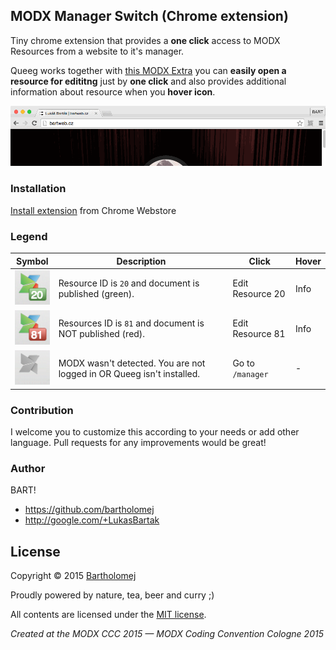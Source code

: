 ## MODX Manager Switch (Chrome extension)

Tiny chrome extension that provides a **one click** access to MODX Resources from a website to it's manager.

Queeg works together with [this MODX Extra](https://github.com/baoweb/modx-queeg) you can **easily open a resource for edititng** just by **one click** and also provides additional information about resource when you **hover icon**.

![Screenshot](https://raw.githubusercontent.com/bartholomej/modx-manager-switch/master/_assets/queeg_animation.gif) 

### Installation
[Install extension](https://chrome.google.com/webstore/detail/modx-manager-switch/pchmcecidlmiajanecgkibndaoabncke) from Chrome Webstore

### Legend

| Symbol  | Description | Click | Hover |
|------|------|------|------|
| ![MODX](https://raw.githubusercontent.com/bartholomej/modx-manager-switch/master/_assets/ic_active-published.png) | Resource ID is `20` and document is published (green).| Edit Resource 20 | Info |
| ![MODX](https://raw.githubusercontent.com/bartholomej/modx-manager-switch/master/_assets/ic_active-unpublished.png) | Resources ID is `81` and document is NOT published (red).| Edit Resource 81 | Info|
| ![MODX](https://raw.githubusercontent.com/bartholomej/modx-manager-switch/master/_assets/ic_inactive.png)| MODX wasn't detected. You are not logged in OR Queeg isn't installed. | Go to `/manager` | - |

### Contribution
I welcome you to customize this according to your needs or add other language. Pull requests for any improvements would be great!

### Author
BART!

- https://github.com/bartholomej
- http://google.com/+LukasBartak

## License

Copyright &copy; 2015 [Bartholomej](http://github.com/bartholomej)

Proudly powered by nature, tea, beer and curry ;)

All contents are licensed under the [MIT license].

[MIT license]: LICENSE

*Created at the MODX CCC 2015 — MODX Coding Convention Cologne 2015*